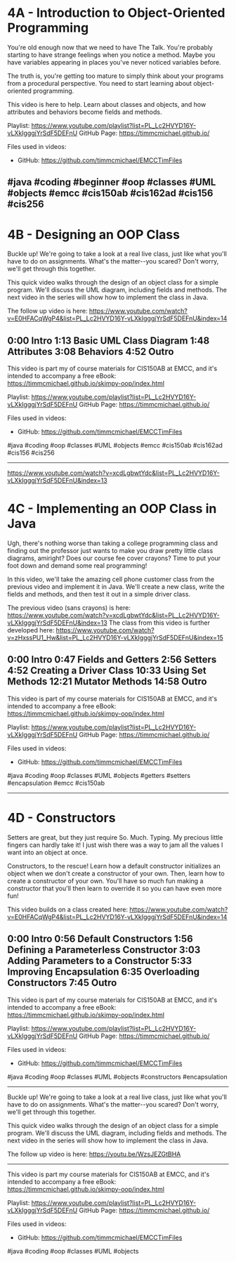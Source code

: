 # 4A - Introduction to Object-Oriented Programming

You're old enough now that we need to have The Talk. You're probably starting to have strange feelings when you notice a method. Maybe you have variables appearing in places you've never noticed variables before.

The truth is, you're getting too mature to simply think about your programs from a procedural perspective. You need to start learning about object-oriented programming. 

This video is here to help. Learn about classes and objects, and how attributes and behaviors become fields and methods. 

Playlist: https://www.youtube.com/playlist?list=PL_Lc2HVYD16Y-vLXkIgggjYrSdF5DEFnU
GitHub Page: https://timmcmichael.github.io/

Files used in videos:
* GitHub: https://github.com/timmcmichael/EMCCTimFiles

#java #coding #beginner #oop #classes #UML #objects #emcc #cis150ab #cis162ad #cis156 #cis256
----------------

# 4B - Designing an OOP Class

Buckle up! We're going to take a look at a real live class, just like what you'll have to do on assignments. What's the matter--you scared? Don't worry, we'll get through this together. 

This quick video walks through the design of an object class for a simple program. We'll discuss the UML diagram, including fields and methods. The next video in the series will show how to implement the class in Java.

The follow up video is here: https://www.youtube.com/watch?v=E0HFACqWgP4&list=PL_Lc2HVYD16Y-vLXkIgggjYrSdF5DEFnU&index=14

0:00 Intro
1:13 Basic UML Class Diagram
1:48 Attributes
3:08 Behaviors
4:52 Outro
----

This video is part my of course materials for CIS150AB at EMCC, and it's intended to accompany a free eBook: https://timmcmichael.github.io/skimpy-oop/index.html

Playlist: https://www.youtube.com/playlist?list=PL_Lc2HVYD16Y-vLXkIgggjYrSdF5DEFnU
GitHub Page: https://timmcmichael.github.io/

Files used in videos:
* GitHub: https://github.com/timmcmichael/EMCCTimFiles

#java #coding #oop #classes #UML #objects #emcc #cis150ab #cis162ad #cis156 #cis256

----------------

https://www.youtube.com/watch?v=xcdLgbwtYdc&list=PL_Lc2HVYD16Y-vLXkIgggjYrSdF5DEFnU&index=13

# 4C - Implementing an OOP Class in Java

Ugh, there's nothing worse than taking a college programming class and finding out the professor just wants to make you draw pretty little class diagrams, amiright? Does our course fee cover crayons? Time to put your foot down and demand some real programming!

In this video, we'll take the amazing cell phone customer class from the previous video and implement it in Java. We'll create a new class, write the fields and methods, and then test it out in a simple driver class.

The previous video (sans crayons) is here: https://www.youtube.com/watch?v=xcdLgbwtYdc&list=PL_Lc2HVYD16Y-vLXkIgggjYrSdF5DEFnU&index=13
The class from this video is further developed here: https://www.youtube.com/watch?v=zHxssPU1_Hw&list=PL_Lc2HVYD16Y-vLXkIgggjYrSdF5DEFnU&index=15

0:00 Intro
0:47 Fields and Getters
2:56 Setters
4:52 Creating a Driver Class
10:33 Using Set Methods
12:21 Mutator Methods
14:58 Outro
----

This video is part of my course materials for CIS150AB at EMCC, and it's intended to accompany a free eBook: https://timmcmichael.github.io/skimpy-oop/index.html

Playlist: https://www.youtube.com/playlist?list=PL_Lc2HVYD16Y-vLXkIgggjYrSdF5DEFnU
GitHub Page: https://timmcmichael.github.io/

Files used in videos:
* GitHub: https://github.com/timmcmichael/EMCCTimFiles

#java #coding #oop #classes #UML #objects #getters #setters #encapsulation #emcc #cis150ab

---------------

# 4D - Constructors

Setters are great, but they just require So. Much. Typing. My precious little fingers can hardly take it! I just wish there was a way to jam all the values I want into an object at once.

Constructors, to the rescue! Learn how a default constructor initializes an object when we don't create a constructor of your own. Then, learn how to create a constructor of your own. You'll have so much fun making a constructor that you'll then learn to override it so you can have even more fun!


This video builds on a class created here: https://www.youtube.com/watch?v=E0HFACqWgP4&list=PL_Lc2HVYD16Y-vLXkIgggjYrSdF5DEFnU&index=14

0:00 Intro
0:56 Default Constructors
1:56 Defining a Parameterless Constructor
3:03 Adding Parameters to a Constructor
5:33 Improving Encapsulation
6:35 Overloading Constructors
7:45 Outro
----

This video is part of my course materials for CIS150AB at EMCC, and it's intended to accompany a free eBook: https://timmcmichael.github.io/skimpy-oop/index.html

Playlist: https://www.youtube.com/playlist?list=PL_Lc2HVYD16Y-vLXkIgggjYrSdF5DEFnU
GitHub Page: https://timmcmichael.github.io/

Files used in videos:
* GitHub: https://github.com/timmcmichael/EMCCTimFiles

#java #coding #oop #classes #UML #objects #constructors #encapsulation


---------------------

Buckle up! We're going to take a look at a real live class, just like what you'll have to do on assignments. What's the matter--you scared? Don't worry, we'll get through this together. 

This quick video walks through the design of an object class for a simple program. We'll discuss the UML diagram, including fields and methods. The next video in the series will show how to implement the class in Java.

The follow up video is here: https://youtu.be/WzsJEZGtBHA

----

This video is part my course materials for CIS150AB at EMCC, and it's intended to accompany a free eBook: https://timmcmichael.github.io/skimpy-oop/index.html

Playlist: https://www.youtube.com/playlist?list=PL_Lc2HVYD16Y-vLXkIgggjYrSdF5DEFnU
GitHub Page: https://timmcmichael.github.io/

Files used in videos:
* GitHub: https://github.com/timmcmichael/EMCCTimFiles

#java #coding #oop #classes #UML #objects